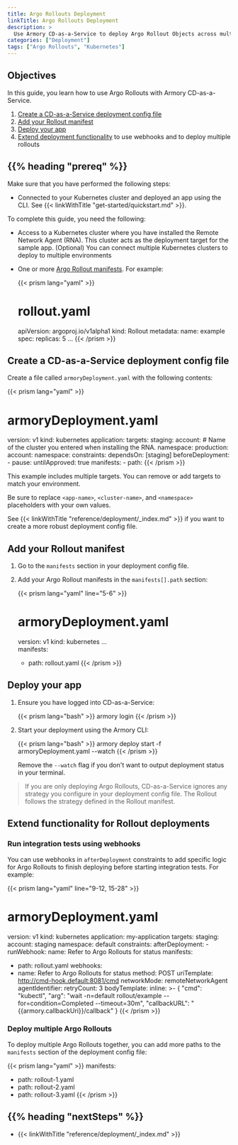 ```yaml
---
title: Argo Rollouts Deployment
linkTitle: Argo Rollouts Deployment
description: >
  Use Armory CD-as-a-Service to deploy Argo Rollout Objects across multiple environments.
categories: ["Deployment"]
tags: ["Argo Rollouts", "Kubernetes"]
---
```


## Objectives

In this guide, you learn how to use Argo Rollouts with Armory CD-as-a-Service. 

1. [Create a CD-as-a-Service deployment config file](#create-a-cd-as-a-service-deployment-config-file)
1. [Add your Rollout manifest](#add-your-rollout-manifest)
1. [Deploy your app](#deploy-your-app)
1. [Extend deployment functionality](#extend-functionality-for-rollout-deployments) to use webhooks and to deploy multiple rollouts

## {{% heading "prereq" %}}

Make sure that you have performed the following steps:

- Connected to your Kubernetes cluster and deployed an app using the CLI. See {{< linkWithTitle "get-started/quickstart.md" >}}.

To complete this guide, you need the following:

- Access to a Kubernetes cluster where you have installed the Remote Network Agent (RNA). This cluster acts as the deployment target for the sample app. (Optional) You can connect multiple Kubernetes clusters to deploy to multiple environments
- One or more [Argo Rollout manifests](https://argoproj.github.io/argo-rollouts/features/specification/). For example:

   {{< prism lang="yaml" >}}
   # rollout.yaml
   apiVersion: argoproj.io/v1alpha1
   kind: Rollout
   metadata:
     name: example
     spec:
       replicas: 5
       ...
    {{< /prism >}}

## Create a CD-as-a-Service deployment config file

Create a file called `armoryDeployment.yaml` with the following contents:

{{< prism lang="yaml" >}}
# armoryDeployment.yaml
version: v1
kind: kubernetes
application: <app-name> 
targets:
  staging:
    account: <cluster-name> # Name of the cluster you entered when installing the RNA. 
    namespace: <namespace>
  production:
    account: <cluster-name> 
    namespace: <namespace>
    constraints:
      dependsOn: [staging]
      beforeDeployment:
        - pause:
            untilApproved: true
manifests:
     - path: <path-to-app-manifest>
{{< /prism >}}

This example includes multiple targets. You can remove or add targets to match your environment.

Be sure to replace `<app-name>`, `<cluster-name>`, and `<namespace>` placeholders with your own values.

See {{< linkWithTitle "reference/deployment/_index.md" >}} if you want to create a more robust deployment config file. 

## Add your Rollout manifest

1. Go to the `manifests` section in your deployment config file.
1. Add your Argo Rollout manifests in the `manifests[].path` section:

   {{< prism lang="yaml" line="5-6" >}}
   # armoryDeployment.yaml
   version: v1
   kind: kubernetes
   ...    
   manifests:
     - path: rollout.yaml
   {{< /prism >}}


## Deploy your app

1. Ensure you have logged into CD-as-a-Service:

   {{< prism lang="bash" >}}
   armory login
   {{< /prism >}}


1. Start your deployment using the Armory CLI:

   {{< prism lang="bash" >}}
   armory deploy start -f armoryDeployment.yaml --watch
   {{< /prism >}}

   Remove the `--watch` flag if you don't want to output deployment status in your terminal.


>If you are only deploying Argo Rollouts, CD-as-a-Service ignores any strategy you configure in your deployment config file. The Rollout follows the strategy defined in the Rollout manifest.

## Extend functionality for Rollout deployments

### Run integration tests using webhooks

You can use webhooks in `afterDeployment` constraints to add specific logic for Argo Rollouts to finish deploying before starting integration tests. For example:

{{< prism lang="yaml" line="9-12, 15-28" >}}
 # armoryDeployment.yaml
version: v1
kind: kubernetes
application: my-application
targets:
  staging:
    account: staging
    namespace: default
    constraints:
      afterDeployment:
        - runWebhook:
            name: Refer to Argo Rollouts for status
manifests:
  - path: rollout.yaml
webhooks:
   - name: Refer to Argo Rollouts for status
     method: POST
     uriTemplate: http://cmd-hook.default:8081/cmd
     networkMode: remoteNetworkAgent
     agentIdentifier: <cluster-name>
     retryCount: 3
     bodyTemplate:
        inline:  >-
        {
        "cmd": "kubectl",
        "arg": "wait -n=default rollout/example --for=condition=Completed --timeout=30m",
        "callbackURL": "{{armory.callbackUri}}/callback"
        }
{{< /prism >}}

### Deploy multiple Argo Rollouts

To deploy multiple Argo Rollouts together, you can add more paths to the `manifests` section of the deployment config file:

{{< prism lang="yaml" >}}
manifests:
  - path: rollout-1.yaml
  - path: rollout-2.yaml
  - path: rollout-3.yaml
{{< /prism >}}

## {{%  heading "nextSteps" %}}

* {{< linkWithTitle "reference/deployment/_index.md" >}}

